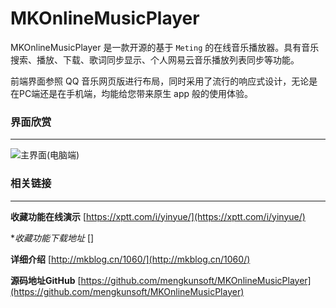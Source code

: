 MKOnlineMusicPlayer
========
MKOnlineMusicPlayer 是一款开源的基于 `Meting` 的在线音乐播放器。具有音乐搜索、播放、下载、歌词同步显示、个人网易云音乐播放列表同步等功能。

前端界面参照 QQ 音乐网页版进行布局，同时采用了流行的响应式设计，无论是在PC端还是在手机端，均能给您带来原生 app 般的使用体验。

### 界面欣赏
-----
![主界面(电脑端)](https://user-images.githubusercontent.com/16880885/30487091-f7b45980-9a64-11e7-9588-8b6b87ac6763.jpg)

### 相关链接
-----
**收藏功能在线演示** [https://xptt.com/i/yinyue/](https://xptt.com/i/yinyue/)

**收藏功能下载地址* []

**详细介绍** [http://mkblog.cn/1060/](http://mkblog.cn/1060/)

**源码地址GitHub** [https://github.com/mengkunsoft/MKOnlineMusicPlayer](https://github.com/mengkunsoft/MKOnlineMusicPlayer)
